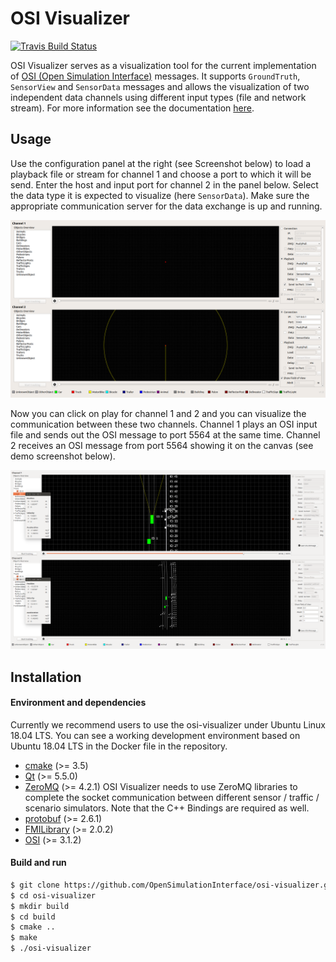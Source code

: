 # OSI Visualizer
[![Travis Build Status](https://travis-ci.org/OpenSimulationInterface/osi-visualizer.svg?branch=master)](https://travis-ci.org/OpenSimulationInterface/osi-visualizer)

OSI Visualizer serves as a visualization tool for the current implementation of [OSI (Open Simulation Interface)](https://github.com/OpenSimulationInterface/open-simulation-interface) messages. It supports `GroundTruth`, `SensorView` and `SensorData` messages and allows the visualization of two independent data channels using different input types (file and network stream). For more information see the documentation [here](https://opensimulationinterface.github.io/osi-documentation/osi-visualizer/README.html).

## Usage

Use the configuration panel at the right (see Screenshot below) to load a playback file or stream for channel 1 and choose a port to which it will be send. Enter the host and input port for channel 2 in the panel below. Select the data type it is expected to visualize (here `SensorData`). Make sure the appropriate communication server for the data exchange is up and running. 

![](Resources/Images/Over_View.png)

Now you can click on play for channel 1 and 2 and you can visualize the communication between these two channels. Channel 1 plays an OSI input file and sends out the OSI message to port 5564 at the same time. Channel 2 receives an OSI message from port 5564 showing it on the canvas (see demo screenshot below).

![](Resources/Images/Demo.png)

## Installation

#### Environment and dependencies

Currently we recommend users to use the osi-visualizer under Ubuntu Linux 18.04 LTS. You can see a working development environment based on Ubuntu 18.04 LTS in the Docker file in the repository.

* [cmake](https://cmake.org/) (>= 3.5) 
* [Qt](http://download.qt.io/official_releases/qt/) (>= 5.5.0)
* [ZeroMQ](http://zeromq.org/intro:get-the-software) (>= 4.2.1) OSI Visualizer needs to use ZeroMQ libraries to complete the socket communication between different sensor / traffic / scenario simulators. Note that the C++ Bindings are required as well.
* [protobuf](https://github.com/google/protobuf) (>= 2.6.1)
* [FMILibrary](https://svn.jmodelica.org/FMILibrary/tags) (>= 2.0.2)
* [OSI](https://github.com/OpenSimulationInterface/open-simulation-interface.git) (>= 3.1.2) 

#### Build and run

```bash
$ git clone https://github.com/OpenSimulationInterface/osi-visualizer.git
$ cd osi-visualizer
$ mkdir build
$ cd build
$ cmake ..
$ make
$ ./osi-visualizer
```

